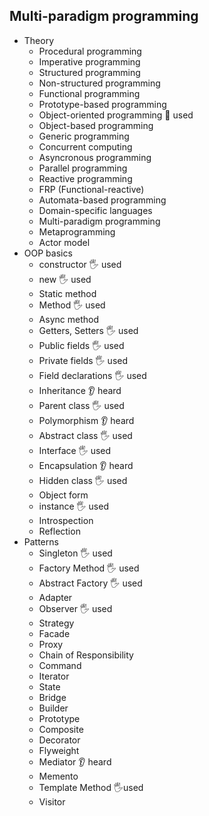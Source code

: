 ## Multi-paradigm programming

- Theory
  - Procedural programming
  - Imperative programming
  - Structured programming
  - Non-structured programming
  - Functional programming
  - Prototype-based programming
  - Object-oriented programming 🙋 used
  - Object-based programming
  - Generic programming
  - Concurrent computing
  - Asyncronous programming
  - Parallel programming
  - Reactive programming
  - FRP (Functional-reactive)
  - Automata-based programming
  - Domain-specific languages
  - Multi-paradigm programming
  - Metaprogramming
  - Actor model
- OOP basics
  - constructor 🖐️ used
  - new 🖐️ used
  - Static method
  - Method 🖐️ used
  - Async method
  - Getters, Setters 🖐️ used
  - Public fields 🖐️ used
  - Private fields 🖐️ used
  - Field declarations 🖐️ used
  - Inheritance 👂 heard
  - Parent class 🖐️ used
  - Polymorphism 👂 heard
  - Abstract class 🖐️ used
  - Interface 🖐️ used
  - Encapsulation 👂 heard
  - Hidden class 🖐️ used
  - Object form
  - instance 🖐️ used
  - Introspection
  - Reflection
- Patterns
  - Singleton 🖐️ used
  - Factory Method 🖐️ used
  - Abstract Factory 🖐️ used
  - Adapter 
  - Observer 🖐️ used
  - Strategy
  - Facade
  - Proxy
  - Chain of Responsibility
  - Command
  - Iterator
  - State
  - Bridge
  - Builder
  - Prototype
  - Composite
  - Decorator
  - Flyweight
  - Mediator 👂 heard
  - Memento
  - Template Method 🖐️used
  - Visitor
